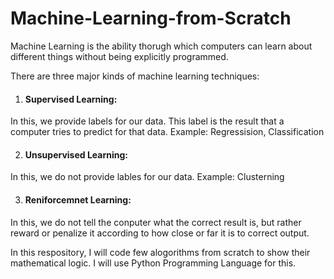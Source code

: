 # Machine-Learning-from-Scratch
Machine Learning is the ability thorugh which computers can learn about different things without being explicitly programmed.

There are three major kinds of machine learning techniques:

1. #### Supervised Learning: 
In this, we provide labels for our data. This label is the result that a computer tries to predict for that data.
Example: Regressision, Classification

2. #### Unsupervised Learning:
In this, we do not provide lables for our data.
Example: Clusterning

3. #### Reniforcemnet Learning:
In this, we do not tell the conputer what the correct result is, but rather reward or penalize it according to how close or far it is to correct output.


In this respository, I will code few alogorithms from scratch to show their mathematical logic.
I will use Python Programming Language for this.
